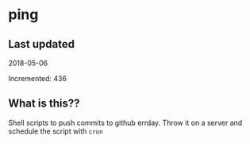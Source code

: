 # ping

## Last updated
2018-05-06

Incremented: 436

## What is this??
Shell scripts to push commits to github errday. Throw it on a server and schedule the script with `cron`
